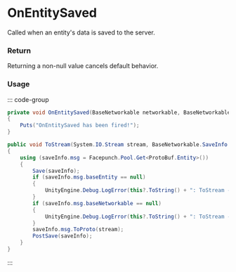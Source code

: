 # OnEntitySaved
<Badge type="info" text="Global"/>[<Badge type="danger" text="Carbon Compatible"/>](https://github.com/CarbonCommunity/Carbon)[<Badge type="warning" text="Oxide Compatible"/>](https://github.com/OxideMod/Oxide.Rust)<Badge type="info" text="MetadataOnly"/>
Called when an entity's data is saved to the server.

### Return
Returning a non-null value cancels default behavior.

### Usage
::: code-group
```csharp [Example]
private void OnEntitySaved(BaseNetworkable networkable, BaseNetworkable.SaveInfo info)
{
	Puts("OnEntitySaved has been fired!");
}
```
```csharp [Source — Assembly-CSharp @ BaseNetworkable]
public void ToStream(System.IO.Stream stream, BaseNetworkable.SaveInfo saveInfo)
{
	using (saveInfo.msg = Facepunch.Pool.Get<ProtoBuf.Entity>())
	{
		Save(saveInfo);
		if (saveInfo.msg.baseEntity == null)
		{
			UnityEngine.Debug.LogError(this?.ToString() + ": ToStream - no BaseEntity!?");
		}
		if (saveInfo.msg.baseNetworkable == null)
		{
			UnityEngine.Debug.LogError(this?.ToString() + ": ToStream - no baseNetworkable!?");
		}
		saveInfo.msg.ToProto(stream);
		PostSave(saveInfo);
	}
}

```
:::

